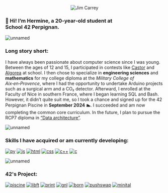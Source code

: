 <p align="center">
  <img
    src="https://github.com/user-attachments/assets/4d94780c-510d-47dc-87e4-659002d33c1e"
    alt="Jim Carrey"
  />
</p>
  
### **🤗 Hi! I’m Hermine, a 20‑year‑old student at School 42 Perpignan.**
  
![unnamed](https://github.com/user-attachments/assets/4deff43a-c3a5-49fa-b454-013b864dccaa)
### Long story short:
I have always been passionate about computer science since I was young. Between the ages of 12 and 15, I participated in contests like [Castor](https://castor-informatique.fr/) and [Algorea](https://algorea.org/#/) at school.
I then chose to specialize in **engineering sciences** and **mathematics** for my college diploma at the *Military College of Aix‑en‑Provence*, where I had the opportunity to undertake Arduino projects such as a surgical arm and a CO₂ detector.
Afterward, I enrolled at the Faculty of Nice in southern France, where I began learning SQL and Bash. However, it didn’t quite suit me, so I took a chance and signed up for the 42 Perpignan Piscine in **September 2024 🏊**.
I succeeded and am now completing the common core curriculum.
In the future, I plan to pursue the RCP7 diploma in [“Data architecture”](https://www.francecompetences.fr/recherche/rncp/39774/).

![unnamed](https://github.com/user-attachments/assets/4deff43a-c3a5-49fa-b454-013b864dccaa)
### Skills I have acquired or am currently developing:

[![py](https://github.com/user-attachments/assets/fdf4e960-9b3a-469c-bbd5-24b0bb95b945)](https://www.python.org/)
[![js](https://github.com/user-attachments/assets/e7d742da-e4cd-4af4-b702-6c1301e6579f)](https://developer.mozilla.org/fr/docs/Web/JavaScript)
[![html](https://github.com/user-attachments/assets/9495cdb6-2054-4b76-8f81-85a819f7ecab)](https://developer.mozilla.org/fr/docs/Web/HTML)
[![css](https://github.com/user-attachments/assets/79b4cdfe-b85b-4e7d-9f3d-fddbf79091e5)](https://developer.mozilla.org/fr/docs/Web/CSS)
[![c++](https://github.com/user-attachments/assets/5731f366-e8f7-4293-98f2-ca7ac007ba00)](https://en.wikipedia.org/wiki/C++)
[![c](https://github.com/user-attachments/assets/538dd63d-e9c4-488a-b8c6-dde72df283cc)](https://fr.wikipedia.org/wiki/C_(langage))

![unnamed](https://github.com/user-attachments/assets/4deff43a-c3a5-49fa-b454-013b864dccaa)

### 42's Project:

[![piscine](https://github.com/user-attachments/assets/d6f4d16a-9596-46ff-95f5-2a6d78014b56)](https://github.com/hhecquet/Piscine42)
[![libft](https://github.com/user-attachments/assets/8a6971c4-0347-4fa9-8856-579dffd606bc)](https://github.com/hhecquet/Libft)
[![print](https://github.com/user-attachments/assets/a61b870b-ca4a-411e-a5d9-7c1e7deea42d)](https://github.com/hhecquet/ft_printf)
[![gnl](https://github.com/user-attachments/assets/ca9d9bc0-7464-4f59-a30a-f79254afb9e7)](https://github.com/hhecquet/get_next_line)
[![born](https://github.com/user-attachments/assets/8a3806dc-c784-4002-b228-4e260e33b022)](https://github.com/hhecquet/Born2beroot)
[![pushswap](https://github.com/user-attachments/assets/b453b095-7231-41bc-bd8f-8ae83c5c08bb)](https://github.com/hhecquet/push_swap)
[![minital](https://github.com/user-attachments/assets/8a4f0d9a-a092-49fb-b02e-4ce77babb807)](https://github.com/hhecquet/minitalk)
